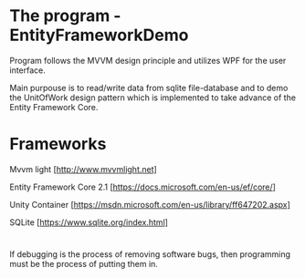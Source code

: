 # The program - EntityFrameworkDemo

Program follows the MVVM design principle and utilizes WPF for the user interface.

Main purpouse is to read/write data from sqlite file-database and to demo the UnitOfWork design pattern which is implemented to take advance of the Entity Framework Core.

# Frameworks

Mvvm light [http://www.mvvmlight.net]

Entity Framework Core 2.1 [https://docs.microsoft.com/en-us/ef/core/]

Unity Container [https://msdn.microsoft.com/en-us/library/ff647202.aspx]

SQLite [https://www.sqlite.org/index.html]

#

If debugging is the process of removing software bugs, then programming must be the process of putting them in.
